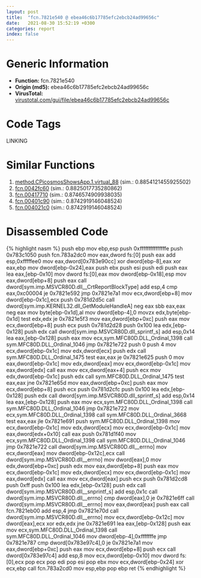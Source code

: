```yaml
---
layout: post
title:  "fcn.7821e540 @ ebea46c6b17785efc2ebcb24ad99656c"
date:   2021-08-30 15:52:19 +0300
categories: report
index: false
---
```


# Generic Information
- **Function:** fcn.7821e540
- **Origin (md5):** ebea46c6b17785efc2ebcb24ad99656c
- **VirusTotal:** [virustotal.com/gui/file/ebea46c6b17785efc2ebcb24ad99656c][virustotal_ref]

# Code Tags
<span class="tag" id="LINKING">LINKING</span>


# Similar Functions

1. [method.CPicosmosShowsApp.1.virtual\_88][similar_1_ref] (sim.: 0.8854121455925502)
2. [fcn.0042fc60][similar_2_ref] (sim.: 0.8825017735280862)
3. [fcn.00417710][similar_3_ref] (sim.: 0.8746574909938035)
4. [fcn.00401c90][similar_4_ref] (sim.: 0.8742919146048524)
5. [fcn.004021c0][similar_5_ref] (sim.: 0.8742919146048524)


# Disassembled Code

{% highlight nasm %}
push ebp
mov ebp,esp
push 0xfffffffffffffffe
push 0x783c1050
push fcn.783a2dc0
mov eax,dword fs:[0]
push eax
add esp,0xfffffee0
mov eax,dword[0x783e90cc]
xor dword[ebp-8],eax
xor eax,ebp
mov dword[ebp-0x24],eax
push ebx
push esi
push edi
push eax
lea eax,[ebp-0x10]
mov dword fs:[0],eax
mov dword[ebp-0x18],esp
mov eax,dword[ebp+8]
push eax
call dword[sym.imp.MSVCR80D.dll__CrtReportBlockType]
add esp,4
cmp eax,0xc00004
je 0x7821e592
jmp 0x7821e7a1
mov ecx,dword[ebp+8]
mov dword[ebp-0x1c],ecx
push 0x781d2d5c
call dword[sym.imp.KERNEL32.dll_GetModuleHandleA]
neg eax
sbb eax,eax
neg eax
mov byte[ebp-0x1d],al
mov dword[ebp-4],0
movzx edx,byte[ebp-0x1d]
test edx,edx
je 0x7821e5f3
mov eax,dword[ebp+0xc]
push eax
mov ecx,dword[ebp+8]
push ecx
push 0x781d2d28
push 0x100
lea edx,[ebp-0x128]
push edx
call dword[sym.imp.MSVCR80D.dll_sprintf_s]
add esp,0x14
lea eax,[ebp-0x128]
push eax
mov ecx,sym.MFC80D.DLL_Ordinal_1398
call sym.MFC80D.DLL_Ordinal_1046
jmp 0x7821e722
push 0
push 4
mov ecx,dword[ebp-0x1c]
mov edx,dword[ecx]
push edx
call sym.MFC80D.DLL_Ordinal_1475
test eax,eax
je 0x7821e625
push 0
mov eax,dword[ebp-0x1c]
mov edx,dword[eax]
mov ecx,dword[ebp-0x1c]
mov eax,dword[edx]
call eax
mov ecx,dword[eax+4]
push ecx
mov edx,dword[ebp-0x1c]
push edx
call sym.MFC80D.DLL_Ordinal_1475
test eax,eax
jne 0x7821e65d
mov eax,dword[ebp+0xc]
push eax
mov ecx,dword[ebp+8]
push ecx
push 0x781d2cfc
push 0x100
lea edx,[ebp-0x128]
push edx
call dword[sym.imp.MSVCR80D.dll_sprintf_s]
add esp,0x14
lea eax,[ebp-0x128]
push eax
mov ecx,sym.MFC80D.DLL_Ordinal_1398
call sym.MFC80D.DLL_Ordinal_1046
jmp 0x7821e722
mov ecx,sym.MFC80D.DLL_Ordinal_1398
call sym.MFC80D.DLL_Ordinal_3668
test eax,eax
jle 0x7821e691
push sym.MFC80D.DLL_Ordinal_1398
mov ecx,dword[ebp-0x1c]
mov edx,dword[ecx]
mov ecx,dword[ebp-0x1c]
mov eax,dword[edx+0x10]
call eax
push 0x781d1f40
mov ecx,sym.MFC80D.DLL_Ordinal_1398
call sym.MFC80D.DLL_Ordinal_1046
jmp 0x7821e722
call dword[sym.imp.MSVCR80D.dll__errno]
mov ecx,dword[eax]
mov dword[ebp-0x12c],ecx
call dword[sym.imp.MSVCR80D.dll__errno]
mov dword[eax],0
mov edx,dword[ebp+0xc]
push edx
mov eax,dword[ebp+8]
push eax
mov ecx,dword[ebp-0x1c]
mov edx,dword[ecx]
mov ecx,dword[ebp-0x1c]
mov eax,dword[edx]
call eax
mov ecx,dword[eax]
push ecx
push 0x781d2cd8
push 0xff
push 0x100
lea edx,[ebp-0x128]
push edx
call dword[sym.imp.MSVCR80D.dll__snprintf_s]
add esp,0x1c
call dword[sym.imp.MSVCR80D.dll__errno]
cmp dword[eax],0
je 0x7821e6ff
call dword[sym.imp.MSVCR80D.dll__errno]
mov eax,dword[eax]
push eax
call fcn.7821eb00
add esp,4
jmp 0x7821e70d
call dword[sym.imp.MSVCR80D.dll__errno]
mov ecx,dword[ebp-0x12c]
mov dword[eax],ecx
xor edx,edx
jne 0x7821e691
lea eax,[ebp-0x128]
push eax
mov ecx,sym.MFC80D.DLL_Ordinal_1398
call sym.MFC80D.DLL_Ordinal_1046
mov dword[ebp-4],0xfffffffe
jmp 0x7821e787
cmp dword[0x783e97c4],0
je 0x7821e7a1
mov eax,dword[ebp+0xc]
push eax
mov ecx,dword[ebp+8]
push ecx
call dword[0x783e97c4]
add esp,8
mov ecx,dword[ebp-0x10]
mov dword fs:[0],ecx
pop ecx
pop edi
pop esi
pop ebx
mov ecx,dword[ebp-0x24]
xor ecx,ebp
call fcn.783a2cd0
mov esp,ebp
pop ebp
ret
{% endhighlight %}


[similar_1_ref]: /report/method.CPicosmosShowsApp.1.virtual_88@3dfcfb1d918b690c00de324bcfcdc082
[similar_2_ref]: /report/fcn.0042fc60@3dfcfb1d918b690c00de324bcfcdc082
[similar_3_ref]: /report/fcn.00417710@279a61b1e76da49531f1f16fd1102a2d
[similar_4_ref]: /report/fcn.00401c90@d9b85b9b67587bbf2112c62164413bd8
[similar_5_ref]: /report/fcn.004021c0@59cafa9c1ed209d27dbb5c328e4270ca
[virustotal_ref]: https://www.virustotal.com/gui/file/ebea46c6b17785efc2ebcb24ad99656c
